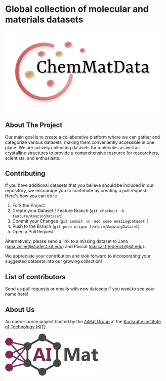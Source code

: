 # Global collection of molecular and materials datasets

<img src="images/ChemMatData_logo_final.png" width="700">

<!-- ABOUT THE PROJECT -->
## About The Project
Our main goal is to create a collaborative platform
where we can gather and categorize various datasets,
making them conveniently accessible in one place.
We are actively collecting datasets for molecules as well as crystalline structures to provide a comprehensive resource for researchers, scientists, and enthusiasts.

<!-- CONTRIBUTING -->
## Contributing

If you have additional datasets that you believe should be included in our repository,
we encourage you to contribute by creating a pull request. Here's how you can do it:

1. Fork the Project
2. Create your Dataset / Feature Branch (`git checkout -b feature/AmazingDataset`)
3. Commit your Changes (`git commit -m 'Add some AmazingDataset'`)
4. Push to the Branch (`git push origin feature/AmazingDataset`)
5. Open a Pull Request

Alternatively, please send a link to a missing dataset to Jana (jana.zeller@student.kit.edu) and Pascal (pascal.friederich@kit.edu).

We appreciate your contribution and look forward to incorporating your suggested datasets into our growing collection!

<!-- CONTRIBUTORS -->
## List of contributors

Send us pull requests or emails with new datasets if you want to see your name here!

<!-- CONTACT -->
## About Us
An open-source project hosted by the [AiMat Group](https://aimat.iti.kit.edu/) at the [Karlsruhe Institute of Technology (KIT)](https://www.kit.edu/).

<a href="https://aimat.science"><img src="images/AiMat_logo_purple.png" width="300"></a>



